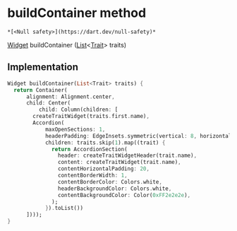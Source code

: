 


# buildContainer method




    *[<Null safety>](https://dart.dev/null-safety)*




[Widget](https://api.flutter.dev/flutter/widgets/Widget-class.html) buildContainer
([List](https://api.flutter.dev/flutter/dart-core/List-class.html)&lt;[Trait](https://yonomi.co/yonomi-sdk/Trait-class.html)> traits)








## Implementation

```dart
Widget buildContainer(List<Trait> traits) {
  return Container(
      alignment: Alignment.center,
      child: Center(
          child: Column(children: [
        createTraitWidget(traits.first.name),
        Accordion(
            maxOpenSections: 1,
            headerPadding: EdgeInsets.symmetric(vertical: 8, horizontal: 15),
            children: traits.skip(1).map((trait) {
              return AccordionSection(
                header: createTraitWidgetHeader(trait.name),
                content: createTraitWidget(trait.name),
                contentHorizontalPadding: 20,
                contentBorderWidth: 1,
                contentBorderColor: Colors.white,
                headerBackgroundColor: Colors.white,
                contentBackgroundColor: Color(0xFF2e2e2e),
              );
            }).toList())
      ])));
}
```







